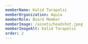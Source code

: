 ```yaml
---
memberName: Kalid Tarapolsi
memberOrganization: Aquia
memberRole: Board Member
memberImage: /assets/headshot.jpeg
memberImageAlt: Kalid Tarapolsi
order: 2
---
```


